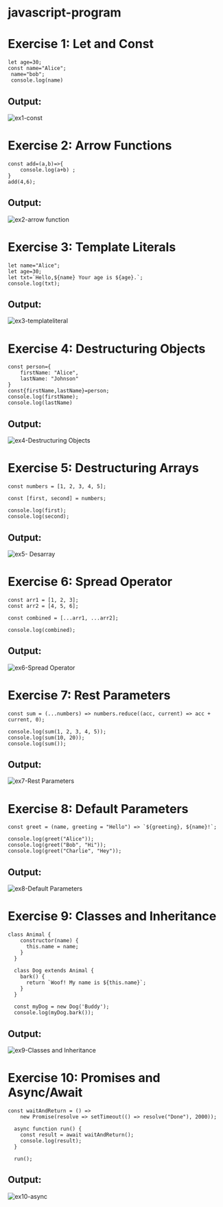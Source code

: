 # javascript-program


# Exercise 1: Let and Const
```
let age=30;
const name="Alice";
 name="bob";
 console.log(name)
```
## Output:
![ex1-const](https://github.com/Roselineb/javascript-program/assets/128909895/d7caed67-e5f2-4caa-b336-dcd36346f26a)

# Exercise 2: Arrow Functions
```
const add=(a,b)=>{
    console.log(a+b) ;
}
add(4,6);
```
## Output:
![ex2-arrow function](https://github.com/Roselineb/javascript-program/assets/128909895/a2b50e86-8afb-495e-af90-9a9b42aeab55)

# Exercise 3: Template Literals
```
let name="Alice";
let age=30;
let txt=`Hello,${name} Your age is ${age}.`;
console.log(txt);
```
## Output:
![ex3-templateliteral](https://github.com/Roselineb/javascript-program/assets/128909895/9d9a3984-641c-4cb5-87e8-76b3fc02faef)

# Exercise 4: Destructuring Objects
```
const person={
    firstName: "Alice", 
    lastName: "Johnson"
}
const{firstName,lastName}=person;
console.log(firstName);
console.log(lastName)
```
## Output:
![ex4-Destructuring Objects](https://github.com/Roselineb/javascript-program/assets/128909895/64de1dea-b62d-40aa-afb5-901d17bd39d2)

# Exercise 5: Destructuring Arrays
```
const numbers = [1, 2, 3, 4, 5];

const [first, second] = numbers;

console.log(first);  
console.log(second);
```
## Output:
![ex5- Desarray](https://github.com/Roselineb/javascript-program/assets/128909895/cfafc407-1cdb-4747-a68f-fae6d4d6b494)

# Exercise 6: Spread Operator
```
const arr1 = [1, 2, 3];
const arr2 = [4, 5, 6];

const combined = [...arr1, ...arr2];

console.log(combined);
```
## Output:
![ex6-Spread Operator](https://github.com/Roselineb/javascript-program/assets/128909895/eaa503f5-871d-404a-bf1a-718ce6381691)

# Exercise 7: Rest Parameters
```
const sum = (...numbers) => numbers.reduce((acc, current) => acc + current, 0);

console.log(sum(1, 2, 3, 4, 5)); 
console.log(sum(10, 20));        
console.log(sum());
```
## Output:
![ex7-Rest Parameters](https://github.com/Roselineb/javascript-program/assets/128909895/d3c6f1eb-f10e-4414-9d60-7d8fb7b1c3d1)
# Exercise 8: Default Parameters
```
const greet = (name, greeting = "Hello") => `${greeting}, ${name}!`;

console.log(greet("Alice"));          
console.log(greet("Bob", "Hi"));      
console.log(greet("Charlie", "Hey"));
```

## Output:
![ex8-Default Parameters](https://github.com/Roselineb/javascript-program/assets/128909895/11542c07-b19d-42e1-aff4-56ef44dd0be8)

# Exercise 9: Classes and Inheritance
```
class Animal {
    constructor(name) {
      this.name = name;
    }
  }
  
  class Dog extends Animal {
    bark() {
      return `Woof! My name is ${this.name}`;
    }
  }
  
  const myDog = new Dog('Buddy');
  console.log(myDog.bark());
```
## Output:
![ex9-Classes and Inheritance](https://github.com/Roselineb/javascript-program/assets/128909895/4d7644d0-a1da-4ca9-be66-0bd9312c989f)

# Exercise 10: Promises and Async/Await
```
const waitAndReturn = () => 
    new Promise(resolve => setTimeout(() => resolve("Done"), 2000));
  
  async function run() {
    const result = await waitAndReturn();
    console.log(result); 
  }
  
  run();
```
## Output:
![ex10-async](https://github.com/Roselineb/javascript-program/assets/128909895/63ace027-047e-49d2-b0d6-96ad8f7067f3)

























